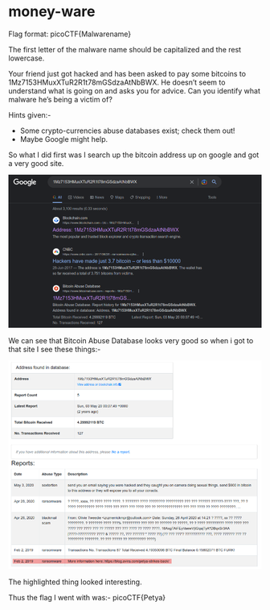 # money-ware

Flag format: picoCTF{Malwarename}

The first letter of the malware name should be capitalized and the rest lowercase.

Your friend just got hacked and has been asked to pay some bitcoins to 1Mz7153HMuxXTuR2R1t78mGSdzaAtNbBWX. He doesn’t seem to understand what is going on and asks you for advice. Can you identify what malware he’s being a victim of?

Hints given:-

  - Some crypto-currencies abuse databases exist; check them out!
  - Maybe Google might help.

So what I did first was I search up the bitcoin address up on google and got a very good site.

![Google SS](1.png)

We can see that Bitcoin Abuse Database looks very good so when i got to that site I see these things:-

![Site SS](2.png)

The highlighted thing looked interesting.

Thus the flag I went with was:- picoCTF{Petya} 
